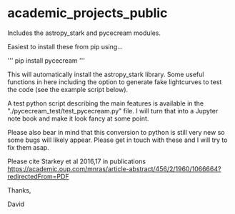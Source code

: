 # academic_projects_public

Includes the astropy_stark and pycecream modules.

Easiest to install these from pip using...

'''
pip install pycecream
''' 

This will
automatically install the astropy_stark library.
Some useful functions in here including the option to generate
fake lightcurves to test the code (see the example script below).


A test python script describing the main features is 
available in the "./pycecream_test/test_pycecream.py"
file. I will turn that into a Jupyter note book and 
make it look fancy at some point.

Please also bear in mind that this conversion to python
is still very new so some bugs will likely appear. Please
get in touch with these and I will try to fix them asap.

Please cite Starkey et al 2016,17 in publications https://academic.oup.com/mnras/article-abstract/456/2/1960/1066664?redirectedFrom=PDF

Thanks,

David

